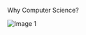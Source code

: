 Why Computer Science? 

![Image 1](https://www.google.com/url?sa=i&source=images&cd=&cad=rja&uact=8&ved=2ahUKEwiA8835wqrkAhVRzaQKHXWbCHgQjRx6BAgBEAQ&url=%2Furl%3Fsa%3Di%26source%3Dimages%26cd%3D%26ved%3D%26url%3Dhttps%253A%252F%252Fblogs.oracle.com%252Fcertification%252Ffive-job-categories-increasingly-requiring-computer-science-skills%26psig%3DAOvVaw1pn9F1P6sitAgFs21kWw_J%26ust%3D1567251689440435&psig=AOvVaw1pn9F1P6sitAgFs21kWw_J&ust=1567251689440435)

